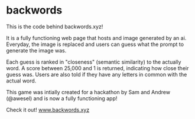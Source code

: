 # backwords


This is the code behind backwords.xyz!

It is a fully functioning web page that hosts and image generated by an ai. 
Everyday, the image is replaced and users can guess what the prompt to generate the image was.

Each guess is ranked in "closeness" (semantic similarity) to the actually word.
A score between 25,000 and 1 is returned, indicating how close their guess was.
Users are also told if they have any letters in common with the actual word.

This game was intially created for a hackathon by Sam and Andrew (@awesel) and is now a fully functioning app!

Check it out!
www.backwords.xyz



